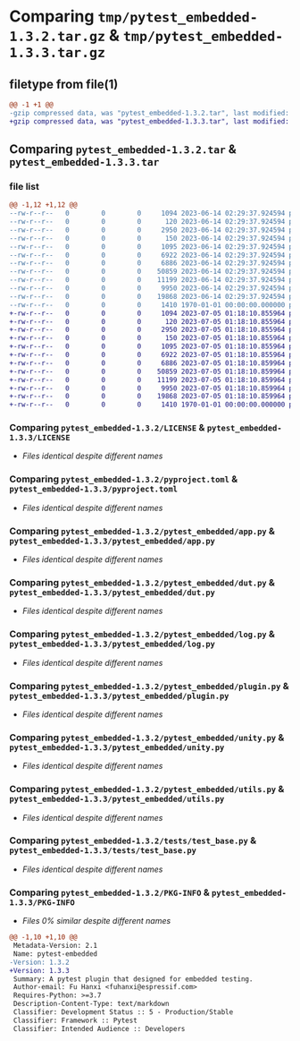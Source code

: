 # Comparing `tmp/pytest_embedded-1.3.2.tar.gz` & `tmp/pytest_embedded-1.3.3.tar.gz`

## filetype from file(1)

```diff
@@ -1 +1 @@
-gzip compressed data, was "pytest_embedded-1.3.2.tar", last modified: Fri Jan  1 00:00:00 2016, max compression
+gzip compressed data, was "pytest_embedded-1.3.3.tar", last modified: Fri Jan  1 00:00:00 2016, max compression
```

## Comparing `pytest_embedded-1.3.2.tar` & `pytest_embedded-1.3.3.tar`

### file list

```diff
@@ -1,12 +1,12 @@
--rw-r--r--   0        0        0     1094 2023-06-14 02:29:37.924594 pytest_embedded-1.3.2/LICENSE
--rw-r--r--   0        0        0      120 2023-06-14 02:29:37.924594 pytest_embedded-1.3.2/README.md
--rw-r--r--   0        0        0     2950 2023-06-14 02:29:37.924594 pytest_embedded-1.3.2/pyproject.toml
--rw-r--r--   0        0        0      150 2023-06-14 02:29:37.924594 pytest_embedded-1.3.2/pytest_embedded/__init__.py
--rw-r--r--   0        0        0     1095 2023-06-14 02:29:37.924594 pytest_embedded-1.3.2/pytest_embedded/app.py
--rw-r--r--   0        0        0     6922 2023-06-14 02:29:37.924594 pytest_embedded-1.3.2/pytest_embedded/dut.py
--rw-r--r--   0        0        0     6886 2023-06-14 02:29:37.924594 pytest_embedded-1.3.2/pytest_embedded/log.py
--rw-r--r--   0        0        0    50859 2023-06-14 02:29:37.924594 pytest_embedded-1.3.2/pytest_embedded/plugin.py
--rw-r--r--   0        0        0    11199 2023-06-14 02:29:37.924594 pytest_embedded-1.3.2/pytest_embedded/unity.py
--rw-r--r--   0        0        0     9950 2023-06-14 02:29:37.924594 pytest_embedded-1.3.2/pytest_embedded/utils.py
--rw-r--r--   0        0        0    19868 2023-06-14 02:29:37.924594 pytest_embedded-1.3.2/tests/test_base.py
--rw-r--r--   0        0        0     1410 1970-01-01 00:00:00.000000 pytest_embedded-1.3.2/PKG-INFO
+-rw-r--r--   0        0        0     1094 2023-07-05 01:18:10.855964 pytest_embedded-1.3.3/LICENSE
+-rw-r--r--   0        0        0      120 2023-07-05 01:18:10.855964 pytest_embedded-1.3.3/README.md
+-rw-r--r--   0        0        0     2950 2023-07-05 01:18:10.855964 pytest_embedded-1.3.3/pyproject.toml
+-rw-r--r--   0        0        0      150 2023-07-05 01:18:10.855964 pytest_embedded-1.3.3/pytest_embedded/__init__.py
+-rw-r--r--   0        0        0     1095 2023-07-05 01:18:10.855964 pytest_embedded-1.3.3/pytest_embedded/app.py
+-rw-r--r--   0        0        0     6922 2023-07-05 01:18:10.855964 pytest_embedded-1.3.3/pytest_embedded/dut.py
+-rw-r--r--   0        0        0     6886 2023-07-05 01:18:10.859964 pytest_embedded-1.3.3/pytest_embedded/log.py
+-rw-r--r--   0        0        0    50859 2023-07-05 01:18:10.859964 pytest_embedded-1.3.3/pytest_embedded/plugin.py
+-rw-r--r--   0        0        0    11199 2023-07-05 01:18:10.859964 pytest_embedded-1.3.3/pytest_embedded/unity.py
+-rw-r--r--   0        0        0     9950 2023-07-05 01:18:10.859964 pytest_embedded-1.3.3/pytest_embedded/utils.py
+-rw-r--r--   0        0        0    19868 2023-07-05 01:18:10.859964 pytest_embedded-1.3.3/tests/test_base.py
+-rw-r--r--   0        0        0     1410 1970-01-01 00:00:00.000000 pytest_embedded-1.3.3/PKG-INFO
```

### Comparing `pytest_embedded-1.3.2/LICENSE` & `pytest_embedded-1.3.3/LICENSE`

 * *Files identical despite different names*

### Comparing `pytest_embedded-1.3.2/pyproject.toml` & `pytest_embedded-1.3.3/pyproject.toml`

 * *Files identical despite different names*

### Comparing `pytest_embedded-1.3.2/pytest_embedded/app.py` & `pytest_embedded-1.3.3/pytest_embedded/app.py`

 * *Files identical despite different names*

### Comparing `pytest_embedded-1.3.2/pytest_embedded/dut.py` & `pytest_embedded-1.3.3/pytest_embedded/dut.py`

 * *Files identical despite different names*

### Comparing `pytest_embedded-1.3.2/pytest_embedded/log.py` & `pytest_embedded-1.3.3/pytest_embedded/log.py`

 * *Files identical despite different names*

### Comparing `pytest_embedded-1.3.2/pytest_embedded/plugin.py` & `pytest_embedded-1.3.3/pytest_embedded/plugin.py`

 * *Files identical despite different names*

### Comparing `pytest_embedded-1.3.2/pytest_embedded/unity.py` & `pytest_embedded-1.3.3/pytest_embedded/unity.py`

 * *Files identical despite different names*

### Comparing `pytest_embedded-1.3.2/pytest_embedded/utils.py` & `pytest_embedded-1.3.3/pytest_embedded/utils.py`

 * *Files identical despite different names*

### Comparing `pytest_embedded-1.3.2/tests/test_base.py` & `pytest_embedded-1.3.3/tests/test_base.py`

 * *Files identical despite different names*

### Comparing `pytest_embedded-1.3.2/PKG-INFO` & `pytest_embedded-1.3.3/PKG-INFO`

 * *Files 0% similar despite different names*

```diff
@@ -1,10 +1,10 @@
 Metadata-Version: 2.1
 Name: pytest-embedded
-Version: 1.3.2
+Version: 1.3.3
 Summary: A pytest plugin that designed for embedded testing.
 Author-email: Fu Hanxi <fuhanxi@espressif.com>
 Requires-Python: >=3.7
 Description-Content-Type: text/markdown
 Classifier: Development Status :: 5 - Production/Stable
 Classifier: Framework :: Pytest
 Classifier: Intended Audience :: Developers
```

